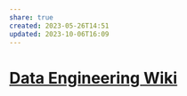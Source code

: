```yaml
---
share: true
created: 2023-05-26T14:51
updated: 2023-10-06T16:09
---
```


# [Data Engineering Wiki](https://dataengineering.wiki/Index)
